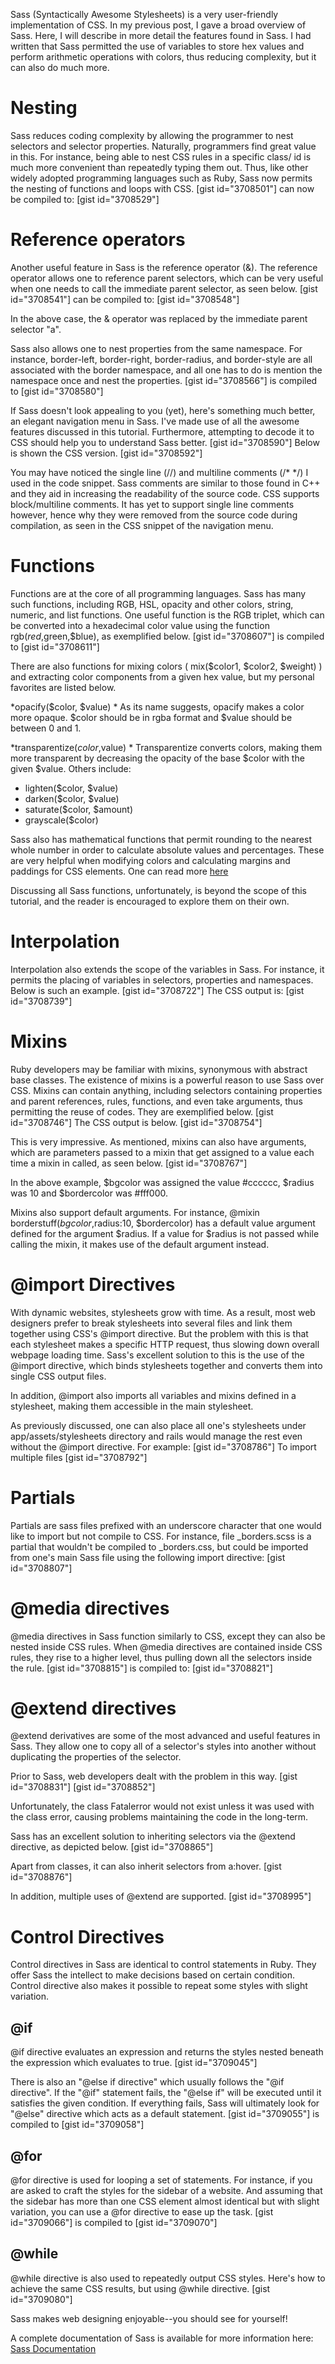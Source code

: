 Sass (Syntactically Awesome Stylesheets) is a very user-friendly implementation of CSS. In my previous post, I gave a broad overview of Sass. Here, I will describe in more detail the features found in Sass. I had written that Sass permitted the use of variables to store hex values and perform arithmetic operations with colors, thus reducing complexity, but it can also do much more.

# Nesting

Sass reduces coding complexity by allowing the programmer to nest selectors and selector properties. Naturally, programmers find great value in this. For instance, being able to nest CSS rules in a specific class/ id is much more convenient than repeatedly typing them out. Thus, like other widely adopted programming languages such as Ruby, Sass now permits the nesting of functions and loops with CSS.  [gist id="3708501"] can now be compiled to: [gist id="3708529"] 

# Reference operators

Another useful feature in Sass is the reference operator (&). The reference operator allows one to reference parent selectors, which can be very useful when one needs to call the immediate parent selector, as seen below.  [gist id="3708541"] can be compiled to: [gist id="3708548"] 

In the above case, the & operator was replaced by the immediate parent selector "a".

Sass also allows one to nest properties from the same namespace. For instance, border-left, border-right, border-radius, and border-style are all associated with the border namespace, and all one has to do is mention the namespace once and nest the properties. [gist id="3708566"] is compiled to [gist id="3708580"] 

If Sass doesn't look appealing to you (yet), here's something much better, an elegant navigation menu in Sass. I've made use of all the awesome features discussed in this tutorial. Furthermore, attempting to decode it to CSS should help you to understand Sass better. [gist id="3708590"] Below is shown the CSS version. [gist id="3708592"] 

You may have noticed the single line (//) and multiline comments (/* */) I used in the code snippet. Sass comments are similar to those found in C++ and they aid in increasing the readability of the source code. CSS supports block/multiline comments. It has yet to support single line comments however, hence why they were removed from the source code during compilation, as seen in the CSS snippet of the navigation menu.

# Functions 

Functions are at the core of all programming languages. Sass has many such functions, including RGB, HSL, opacity and other colors, string, numeric, and list functions. One useful function is the RGB triplet, which can be converted into a hexadecimal color value using the function rgb($red,$green,$blue), as exemplified below.  [gist id="3708607"] is compiled to [gist id="3708611"] 

There are also functions for mixing colors ( mix($color1, $color2, $weight) ) and extracting color components from a given hex value, but my personal favorites are listed below. 

*opacify($color, $value) * 
As its name suggests, opacify makes a color more opaque. $color should be in rgba format and $value should be between 0 and 1.

*transparentize($color,$value) * 
Transparentize converts colors, making them more transparent by decreasing the opacity of the base $color with the given $value. Others include: 

*   lighten($color, $value) 
*   darken($color, $value) 
*   saturate($color, $amount)
*   grayscale($color)

Sass also has mathematical functions that permit rounding to the nearest whole number in order to calculate absolute values and percentages. These are very helpful when modifying colors and calculating margins and paddings for CSS elements. One can read more [here][1] 

Discussing all Sass functions, unfortunately, is beyond the scope of this tutorial, and the reader is encouraged to explore them on their own.

# Interpolation

Interpolation also extends the scope of the variables in Sass. For instance, it permits the placing of variables in selectors, properties and namespaces. Below is such an example.  [gist id="3708722"] The CSS output is: [gist id="3708739"] 

# Mixins

Ruby developers may be familiar with mixins, synonymous with abstract base classes. The existence of mixins is a powerful reason to use Sass over CSS. Mixins can contain anything, including selectors containing properties and parent references, rules, functions, and even take arguments, thus permitting the reuse of codes. They are exemplified below. [gist id="3708746"] The CSS output is below. [gist id="3708754"] 

This is very impressive. As mentioned, mixins can also have arguments, which are parameters passed to a mixin that get assigned to a value each time a mixin in called, as seen below. [gist id="3708767"] 

In the above example, $bgcolor was assigned the value #cccccc, $radius was 10 and $bordercolor was #fff000. 

Mixins also support default arguments. For instance, @mixin borderstuff($bgcolor,$radius:10, $bordercolor) has a default value argument defined for the argument $radius. If a value for $radius is not passed while calling the mixin, it makes use of the default argument instead.

# @import Directives

With dynamic websites, stylesheets grow with time. As a result, most web designers prefer to break stylesheets into several files and link them together using CSS's @import directive. But the problem with this is that each stylesheet makes a specific HTTP request, thus slowing down overall webpage loading time. Sass's excellent solution to this is the use of the @import directive, which binds stylesheets together and converts them into single CSS output files. 

In addition, @import also imports all variables and mixins defined in a stylesheet, making them accessible in the main stylesheet.

As previously discussed, one can also place all one's stylesheets under app/assets/stylesheets directory and rails would manage the rest even without the @import directive.  For example: [gist id="3708786"] To import multiple files [gist id="3708792"] 

# Partials 

Partials are sass files prefixed with an underscore character that one would like to import but not compile to CSS. For instance, file \_borders.scss is a partial that wouldn't be compiled to \_borders.css, but could be imported from one's main Sass file using the following import directive:  [gist id="3708807"] 

# @media directives

@media directives in Sass function similarly to CSS, except they can also be nested inside CSS rules. When @media directives are contained inside CSS rules, they rise to a higher level, thus pulling down all the selectors inside the rule. [gist id="3708815"] is compiled to: [gist id="3708821"] 

# @extend directives

@extend derivatives are some of the most advanced and useful features in Sass. They allow one to copy all of a selector's styles into another without duplicating the properties of the selector.

Prior to Sass, web developers dealt with the problem in this way. \[gist id="3708831"\] \[gist id="3708852"\] 

Unfortunately, the class Fatalerror would not exist unless it was used with the class error, causing problems maintaining the code in the long-term.

Sass has an excellent solution to inheriting selectors via the @extend directive, as depicted below. [gist id="3708865"] 

Apart from classes, it can also inherit selectors from a:hover. [gist id="3708876"] 

In addition, multiple uses of @extend are supported. [gist id="3708995"] 

# Control Directives 

Control directives in Sass are identical to control statements in Ruby. They offer Sass the intellect to make decisions based on certain condition. Control directive also makes it possible to repeat some styles with slight variation.</h1> 
## @if

@if directive evaluates an expression and returns the styles nested beneath the expression which evaluates to true.  [gist id="3709045"] 

There is also an "@else if directive" which usually follows the "@if directive". If the "@if" statement fails, the "@else if" will be executed until it satisfies the given condition. If everything fails, Sass will ultimately look for "@else" directive which acts as a default statement. [gist id="3709055"] is compiled to [gist id="3709058"] 

## @for

@for directive is used for looping a set of statements. For instance, if you are asked to craft the styles for the sidebar of a website. And assuming that the sidebar has more than one CSS element almost identical but with slight variation, you can use a @for directive to ease up the task.  [gist id="3709066"] is compiled to [gist id="3709070"] 

## @while 

@while directive is also used to repeatedly output CSS styles. Here's how to achieve the same CSS results, but using @while directive. [gist id="3709080"] 

Sass makes web designing enjoyable--you should see for yourself! 

A complete documentation of Sass is available for more information here: [Sass Documentation][2]

 [1]: http://sass-lang.com/docs/yardoc/Sass/Script/Functions.html
 [2]: http://www.google.com/url?q=http%3A%2F%2Fsass-lang.com%2Fdocs%2Fyardoc%2Ffile.SASS_REFERENCE.html&sa=D&sntz=1&usg=AFQjCNHJqU8McYjyzQnSdUi48urfVq6Euw
